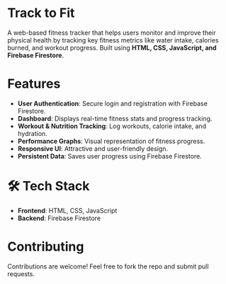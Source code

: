 # Track to Fit

A web-based fitness tracker that helps users monitor and improve their physical health by tracking key fitness metrics like water intake, calories burned, and workout progress. Built using **HTML, CSS, JavaScript, and Firebase Firestore**.

# Features
- **User Authentication**: Secure login and registration with Firebase Firestore.
- **Dashboard**: Displays real-time fitness stats and progress tracking.
- **Workout & Nutrition Tracking**: Log workouts, calorie intake, and hydration.
- **Performance Graphs**: Visual representation of fitness progress.
- **Responsive UI**: Attractive and user-friendly design.
- **Persistent Data**: Saves user progress using Firebase Firestore.


# 🛠 Tech Stack
- **Frontend**: HTML, CSS, JavaScript
- **Backend**: Firebase Firestore


#  Contributing
Contributions are welcome! Feel free to fork the repo and submit pull requests.
